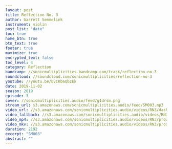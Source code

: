 ```yaml
---
layout: post
title: Reflection No. 3
author: Garrett Semmelink
instrument: violin
post_list: "date"
toc: true
home_btn: true
btn_text: true
footer: true
maximize: true
encrypted_text: false
toc_level: 4
category: Reflection
bandcamp: //sonicmultiplicities.bandcamp.com/track/reflection-no-3
soundcloud: //soundcloud.com/sonicmultiplicities/reflection-no-3
youtube: //youtu.be/bvCKb6QbzEk
date: 2019-11-02
season: 2019
episode: 3
cover: //sonicmultiplicities.audio/feed/g1drsm.png
stream_url: s3.amazonaws.com/sonicmultiplicities.audio/feed/SM003.mp3
video_url: //s3.amazonaws.com/sonicmultiplicities.audio/videos/RN3/dash.mpd
video_fallback: //s3.amazonaws.com/sonicmultiplicities.audio/videos/RN3/hls.m3u8
video_mp4: //s3.amazonaws.com/sonicmultiplicities.audio/videos/RN3/proxyhq.mp4
video_mkv: //s3.amazonaws.com/sonicmultiplicities.audio/videos/RN3/proxyhq.mkv
duration: 2192
excerpt: "SM003"
abstract: ""
---
```

